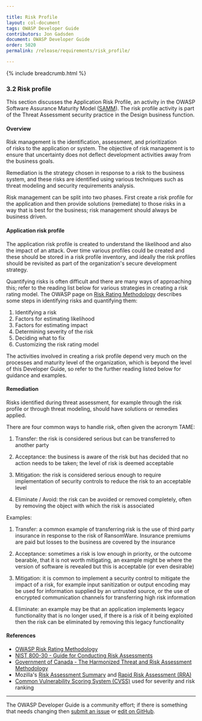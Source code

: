 ```yaml
---

title: Risk Profile
layout: col-document
tags: OWASP Developer Guide
contributors: Jon Gadsden
document: OWASP Developer Guide
order: 5020
permalink: /release/requirements/risk_profile/

---
```


{% include breadcrumb.html %}

### 3.2 Risk profile

This section discusses the Application Risk Profile,
an activity in the OWASP Software Assurance Maturity Model ([SAMM][samm]).
The risk profile activity is part of the Threat Assessment security practice in the Design business function.

#### Overview

Risk management is the identification, assessment, and prioritization of risks to the application or system.
The objective of risk management is to ensure that uncertainty does not deflect development activities
away from the business goals.

Remediation is the strategy chosen in response to a risk to the business system,
and these risks are identified using various techniques such as threat modeling and security requirements analysis.

Risk management can be split into two phases. First create a risk profile for the application
and then provide solutions (remediate) to those risks in a way that is best for the business;
risk management should always be business driven.

#### Application risk profile

The application risk profile is created to understand the likelihood and also the impact of an attack.
Over time various profiles could be created and these should be stored in a risk profile inventory,
and ideally the risk profiles should be revisited as part of the organization's secure development strategy.

Quantifying risks is often difficult and there are many ways of approaching this;
refer to the reading list below for various strategies in creating a risk rating model.
The OWASP page on [Risk Rating Methodology][rrm] describes some steps in identifying risks and quantifying them:

1. Identifying a risk
2. Factors for estimating likelihood
3. Factors for estimating impact
4. Determining severity of the risk
5. Deciding what to fix
6. Customizing the risk rating model

The activities involved in creating a risk profile depend very much on the processes
and maturity level of the organization, which is beyond the level of this
Developer Guide, so refer to the further reading listed below for guidance and examples.

#### Remediation

Risks identified during threat assessment, for example through the risk profile or through threat modeling,
should have solutions or remedies applied.

There are four common ways to handle risk, often given the acronym TAME:

1. Transfer: the risk is considered serious but can be transferred to another party

2. Acceptance: the business is aware of the risk but has decided that no action needs to be taken;
    the level of risk is deemed acceptable

3. Mitigation: the risk is considered serious enough to require implementation of security controls
    to reduce the risk to an acceptable level

4. Eliminate / Avoid: the risk can be avoided or removed completely,
    often by removing the object with which the risk is associated

Examples:

1. Transfer: a common example of transferring risk is the use of third party insurance
    in response to the risk of RansomWare.
    Insurance premiums are paid but losses to the business are covered by the insurance

2. Acceptance: sometimes a risk is low enough in priority, or the outcome bearable, that it is not worth mitigating,
    an example might be where the version of software is revealed but this is acceptable (or even desirable)

3. Mitigation: it is common to implement a security control to mitigate the impact of a risk, for example
    input sanitization or output encoding may be used for information supplied by an untrusted source,
    or the use of encrypted communication channels for transferring high risk information

4. Eliminate: an example may be that an application implements legacy functionality that is no longer used,
    if there is a risk of it being exploited then the risk can be eliminated by removing this legacy functionality

#### References

* [OWASP Risk Rating Methodology][rrm]
* [NIST 800-30 - Guide for Conducting Risk Assessments][nist]
* [Government of Canada - The Harmonized Threat and Risk Assessment Methodology][tra]
* Mozilla's [Risk Assessment Summary][rrs] and [Rapid Risk Assessment (RRA)][rra]
* [Common Vulnerability Scoring System (CVSS)][cvss] used for severity and risk ranking

----

The OWASP Developer Guide is a community effort; if there is something that needs changing
then [submit an issue][issue0502] or [edit on GitHub][edit0502].

[cvss]: https://www.first.org/cvss/
[issue0502]: https://github.com/OWASP/www-project-developer-guide/issues/new?labels=enhancement&template=request.md&title=Update:%2005-requirements/02-risk
[nist]: https://csrc.nist.gov/publications/detail/sp/800-30/rev-1/final
[edit0502]: https://github.com/OWASP/www-project-developer-guide/blob/main/draft/05-requirements/02-risk.md
[rra]: https://infosec.mozilla.org/guidelines/risk/rapid_risk_assessment.html
[rrm]: https://owasp.org/www-community/OWASP_Risk_Rating_Methodology
[rrs]: https://infosec.mozilla.org/guidelines/assessing_security_risk
[samm]: https://owaspsamm.org/about/
[tra]: https://cyber.gc.ca/en/guidance/harmonized-tra-methodology-tra-1
